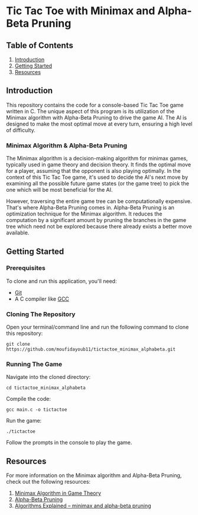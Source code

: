 # Tic Tac Toe with Minimax and Alpha-Beta Pruning

## Table of Contents
1. [Introduction](#introduction)
2. [Getting Started](#getting-started)
3. [Resources](#resources)

## Introduction
This repository contains the code for a console-based Tic Tac Toe game written in C. The unique aspect of this program is its utilization of the Minimax algorithm with Alpha-Beta Pruning to drive the game AI. The AI is designed to make the most optimal move at every turn, ensuring a high level of difficulty.

### Minimax Algorithm & Alpha-Beta Pruning

The Minimax algorithm is a decision-making algorithm for minimax games, typically used in game theory and decision theory. It finds the optimal move for a player, assuming that the opponent is also playing optimally. In the context of this Tic Tac Toe game, it's used to decide the AI's next move by examining all the possible future game states (or the game tree) to pick the one which will be most beneficial for the AI.

However, traversing the entire game tree can be computationally expensive. That's where Alpha-Beta Pruning comes in. Alpha-Beta Pruning is an optimization technique for the Minimax algorithm. It reduces the computation by a significant amount by pruning the branches in the game tree which need not be explored because there already exists a better move available.

## Getting Started

### Prerequisites

To clone and run this application, you'll need:

- [Git](https://git-scm.com)
- A C compiler like [GCC](https://gcc.gnu.org/)

### Cloning The Repository

Open your terminal/command line and run the following command to clone this repository:
```
git clone https://github.com/moufidayoub11/tictactoe_minimax_alphabeta.git
```

### Running The Game

Navigate into the cloned directory:
```
cd tictactoe_minimax_alphabeta
```

Compile the code:
```
gcc main.c -o tictactoe
```

Run the game:
```
./tictactoe
```

Follow the prompts in the console to play the game.

## Resources

For more information on the Minimax algorithm and Alpha-Beta Pruning, check out the following resources:

1. [Minimax Algorithm in Game Theory](https://www.geeksforgeeks.org/minimax-algorithm-in-game-theory-set-1-introduction/)
2. [Alpha-Beta Pruning](https://www.geeksforgeeks.org/alpha-beta-pruning-in-minimax-algorithm/)
3. [Algorithms Explained – minimax and alpha-beta pruning](https://www.youtube.com/watch?v=l-hh51ncgDI)
